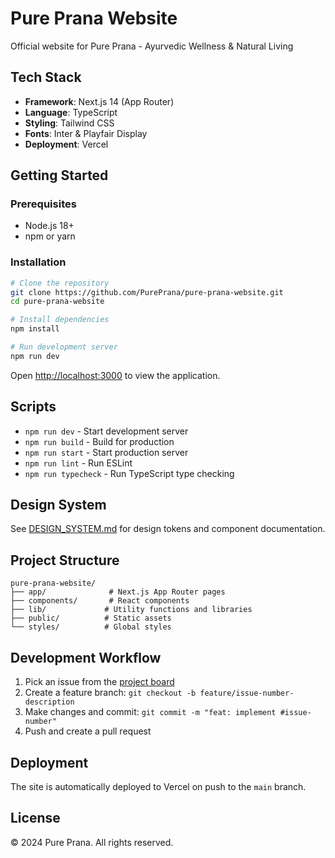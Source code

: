 # Pure Prana Website

Official website for Pure Prana - Ayurvedic Wellness & Natural Living

## Tech Stack

- **Framework**: Next.js 14 (App Router)
- **Language**: TypeScript
- **Styling**: Tailwind CSS
- **Fonts**: Inter & Playfair Display
- **Deployment**: Vercel

## Getting Started

### Prerequisites

- Node.js 18+
- npm or yarn

### Installation

```bash
# Clone the repository
git clone https://github.com/PurePrana/pure-prana-website.git
cd pure-prana-website

# Install dependencies
npm install

# Run development server
npm run dev
```

Open [http://localhost:3000](http://localhost:3000) to view the application.

## Scripts

- `npm run dev` - Start development server
- `npm run build` - Build for production
- `npm run start` - Start production server
- `npm run lint` - Run ESLint
- `npm run typecheck` - Run TypeScript type checking

## Design System

See [DESIGN_SYSTEM.md](./DESIGN_SYSTEM.md) for design tokens and component documentation.

## Project Structure

```
pure-prana-website/
├── app/              # Next.js App Router pages
├── components/       # React components
├── lib/             # Utility functions and libraries
├── public/          # Static assets
└── styles/          # Global styles
```

## Development Workflow

1. Pick an issue from the [project board](https://github.com/users/PurePrana/projects/2)
2. Create a feature branch: `git checkout -b feature/issue-number-description`
3. Make changes and commit: `git commit -m "feat: implement #issue-number"`
4. Push and create a pull request

## Deployment

The site is automatically deployed to Vercel on push to the `main` branch.

## License

© 2024 Pure Prana. All rights reserved.
